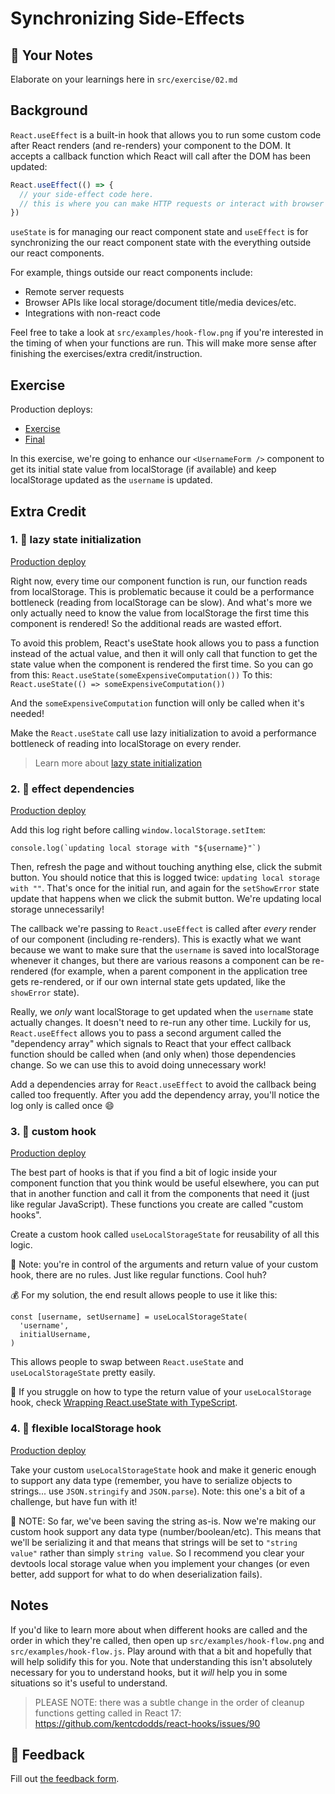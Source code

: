 # Synchronizing Side-Effects

## 📝 Your Notes

Elaborate on your learnings here in `src/exercise/02.md`

## Background

`React.useEffect` is a built-in hook that allows you to run some custom code
after React renders (and re-renders) your component to the DOM. It accepts a
callback function which React will call after the DOM has been updated:

```javascript
React.useEffect(() => {
  // your side-effect code here.
  // this is where you can make HTTP requests or interact with browser APIs.
})
```

`useState` is for managing our react component state and `useEffect` is for
synchronizing the our react component state with the everything outside our
react components.

For example, things outside our react components include:

- Remote server requests
- Browser APIs like local storage/document title/media devices/etc.
- Integrations with non-react code

Feel free to take a look at `src/examples/hook-flow.png` if you're interested in
the timing of when your functions are run. This will make more sense after
finishing the exercises/extra credit/instruction.

## Exercise

Production deploys:

- [Exercise](https://react-hooks-next.netlify.app/isolated/exercise/02.tsx)
- [Final](https://react-hooks-next.netlify.app/isolated/final/02.tsx)

In this exercise, we're going to enhance our `<UsernameForm />` component to get
its initial state value from localStorage (if available) and keep localStorage
updated as the `username` is updated.

## Extra Credit

### 1. 💯 lazy state initialization

[Production deploy](https://react-hooks-next.netlify.app/isolated/final/02.extra-1.tsx)

Right now, every time our component function is run, our function reads from
localStorage. This is problematic because it could be a performance bottleneck
(reading from localStorage can be slow). And what's more we only actually need
to know the value from localStorage the first time this component is rendered!
So the additional reads are wasted effort.

To avoid this problem, React's useState hook allows you to pass a function
instead of the actual value, and then it will only call that function to get the
state value when the component is rendered the first time. So you can go from
this: `React.useState(someExpensiveComputation())` To this:
`React.useState(() => someExpensiveComputation())`

And the `someExpensiveComputation` function will only be called when it's
needed!

Make the `React.useState` call use lazy initialization to avoid a performance
bottleneck of reading into localStorage on every render.

> Learn more about
> [lazy state initialization](https://kentcdodds.com/blog/use-state-lazy-initialization-and-function-updates)

### 2. 💯 effect dependencies

[Production deploy](https://react-hooks-next.netlify.app/isolated/final/02.extra-2.tsx)

Add this log right before calling `window.localStorage.setItem`:

```tsx
console.log(`updating local storage with "${username}"`)
```

Then, refresh the page and without touching anything else, click the submit
button. You should notice that this is logged twice:
`updating local storage with ""`. That's once for the initial run, and again for
the `setShowError` state update that happens when we click the submit button.
We're updating local storage unnecessarily!

The callback we're passing to `React.useEffect` is called after _every_ render
of our component (including re-renders). This is exactly what we want because we
want to make sure that the `username` is saved into localStorage whenever it
changes, but there are various reasons a component can be re-rendered (for
example, when a parent component in the application tree gets re-rendered, or if
our own internal state gets updated, like the `showError` state).

Really, we _only_ want localStorage to get updated when the `username` state
actually changes. It doesn't need to re-run any other time. Luckily for us,
`React.useEffect` allows you to pass a second argument called the "dependency
array" which signals to React that your effect callback function should be
called when (and only when) those dependencies change. So we can use this to
avoid doing unnecessary work!

Add a dependencies array for `React.useEffect` to avoid the callback being
called too frequently. After you add the dependency array, you'll notice the log
only is called once 😄

### 3. 💯 custom hook

[Production deploy](https://react-hooks-next.netlify.app/isolated/final/02.extra-3.tsx)

The best part of hooks is that if you find a bit of logic inside your component
function that you think would be useful elsewhere, you can put that in another
function and call it from the components that need it (just like regular
JavaScript). These functions you create are called "custom hooks".

Create a custom hook called `useLocalStorageState` for reusability of all this
logic.

🦉 Note: you're in control of the arguments and return value of your custom
hook, there are no rules. Just like regular functions. Cool huh?

💰 For my solution, the end result allows people to use it like this:

```tsx
const [username, setUsername] = useLocalStorageState(
  'username',
  initialUsername,
)
```

This allows people to swap between `React.useState` and `useLocalStorageState`
pretty easily.

🦺 If you struggle on how to type the return value of your `useLocalStorage`
hook, check
[Wrapping React.useState with TypeScript](https://kentcdodds.com/blog/wrapping-react-use-state-with-type-script).

### 4. 💯 flexible localStorage hook

[Production deploy](https://react-hooks-next.netlify.app/isolated/final/02.extra-4.tsx)

Take your custom `useLocalStorageState` hook and make it generic enough to
support any data type (remember, you have to serialize objects to strings... use
`JSON.stringify` and `JSON.parse`). Note: this one's a bit of a challenge, but
have fun with it!

🦉 NOTE: So far, we've been saving the string as-is. Now we're making our custom
hook support any data type (number/boolean/etc). This means that we'll be
serializing it and that means that strings will be set to `"string value"`
rather than simply `string value`. So I recommend you clear your devtools local
storage value when you implement your changes (or even better, add support for
what to do when deserialization fails).

## Notes

If you'd like to learn more about when different hooks are called and the order
in which they're called, then open up `src/examples/hook-flow.png` and
`src/examples/hook-flow.js`. Play around with that a bit and hopefully that will
help solidify this for you. Note that understanding this isn't absolutely
necessary for you to understand hooks, but it _will_ help you in some situations
so it's useful to understand.

> PLEASE NOTE: there was a subtle change in the order of cleanup functions
> getting called in React 17:
> https://github.com/kentcdodds/react-hooks/issues/90

## 🦉 Feedback

Fill out
[the feedback form](https://ws.kcd.im/?ws=React%20Hooks%20%F0%9F%8E%A3&e=02%3A%20Synchronizing%20Side-Effects&em=).
